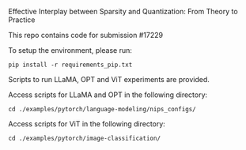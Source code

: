 Effective Interplay between Sparsity and Quantization: From Theory to Practice

This repo contains code for submission #17229

To setup the environment, please run:
```console
pip install -r requirements_pip.txt
```

Scripts to run LLaMA, OPT and ViT experiments are provided.

Access scripts for LLaMA and OPT in the following directory:
```console
cd ./examples/pytorch/language-modeling/nips_configs/
```

Access scripts for ViT in the following directory:
```console
cd ./examples/pytorch/image-classification/
```
